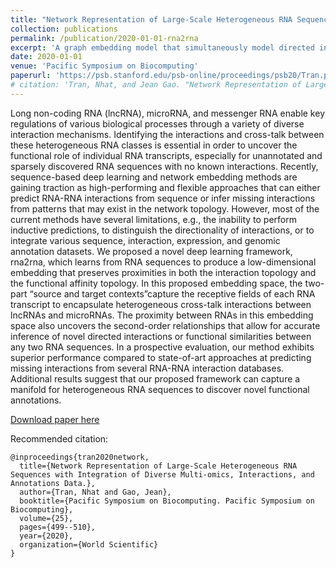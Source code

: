 ```yaml
---
title: "Network Representation of Large-Scale Heterogeneous RNA Sequences with Integration of Diverse Multi-omics, Interactions, and Annotations Data."
collection: publications
permalink: /publication/2020-01-01-rna2rna
excerpt: 'A graph embedding model that simultaneously model directed interaction and undirected affinity edges for the RNA-RNA interactome by using deep learning to extract features from variable-length heterogenous sequences.'
date: 2020-01-01
venue: 'Pacific Symposium on Biocomputing'
paperurl: 'https://psb.stanford.edu/psb-online/proceedings/psb20/Tran.pdf'
# citation: 'Tran, Nhat, and Jean Gao. "Network Representation of Large-Scale Heterogeneous RNA Sequences with Integration of Diverse Multi-omics, Interactions, and Annotations Data." Pacific Symposium on Biocomputing. 2020.'
---
```

Long non-coding RNA (lncRNA), microRNA, and messenger RNA enable key regulations of
various biological processes through a variety of diverse interaction mechanisms. Identifying
the interactions and cross-talk between these heterogeneous RNA classes is essential in order
to uncover the functional role of individual RNA transcripts, especially for unannotated and
sparsely discovered RNA sequences with no known interactions. Recently, sequence-based
deep learning and network embedding methods are gaining traction as high-performing and
flexible approaches that can either predict RNA-RNA interactions from sequence or infer missing interactions from patterns that may exist in the network topology. However, most of the
current methods have several limitations, e.g., the inability to perform inductive predictions,
to distinguish the directionality of interactions, or to integrate various sequence, interaction,
expression, and genomic annotation datasets. We proposed a novel deep learning framework,
rna2rna, which learns from RNA sequences to produce a low-dimensional embedding that
preserves proximities in both the interaction topology and the functional affinity topology.
In this proposed embedding space, the two-part “source and target contexts”capture the
receptive fields of each RNA transcript to encapsulate heterogeneous cross-talk interactions
between lncRNAs and microRNAs. The proximity between RNAs in this embedding space
also uncovers the second-order relationships that allow for accurate inference of novel directed
interactions or functional similarities between any two RNA sequences. In a prospective
evaluation, our method exhibits superior performance compared to state-of-art approaches
at predicting missing interactions from several RNA-RNA interaction databases. Additional
results suggest that our proposed framework can capture a manifold for heterogeneous RNA
sequences to discover novel functional annotations.

[Download paper here](https://psb.stanford.edu/psb-online/proceedings/psb20/Tran.pdf)

Recommended citation: 

    @inproceedings{tran2020network,
      title={Network Representation of Large-Scale Heterogeneous RNA Sequences with Integration of Diverse Multi-omics, Interactions, and Annotations Data.},
      author={Tran, Nhat and Gao, Jean},
      booktitle={Pacific Symposium on Biocomputing. Pacific Symposium on Biocomputing},
      volume={25},
      pages={499--510},
      year={2020},
      organization={World Scientific}
    }